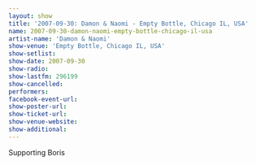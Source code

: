 ```yaml
---
layout: show
title: '2007-09-30: Damon & Naomi - Empty Bottle, Chicago IL, USA'
name: 2007-09-30-damon-naomi-empty-bottle-chicago-il-usa
artist-name: 'Damon & Naomi'
show-venue: 'Empty Bottle, Chicago IL, USA'
show-setlist: 
show-date: 2007-09-30
show-radio: 
show-lastfm: 296199
show-cancelled: 
performers: 
facebook-event-url: 
show-poster-url: 
show-ticket-url: 
show-venue-website: 
show-additional: 
---
```


Supporting Boris